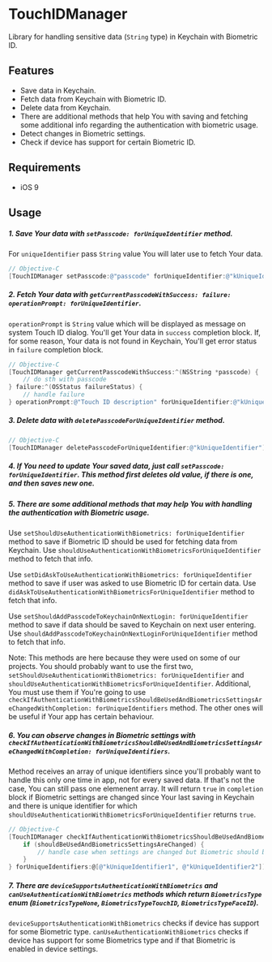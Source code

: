 # TouchIDManager

Library for handling sensitive data (`String` type) in Keychain with Biometric ID.

## Features

  * Save data in Keychain.
  * Fetch data from Keychain with Biometric ID.
  * Delete data from Keychain.
  * There are additional methods that help You with saving and fetching some additional info regarding the authentication with biometric usage.
  * Detect changes in Biometric settings.
  * Check if device has support for certain Biometric ID.

## Requirements

- iOS 9

## Usage

##### 1. Save Your data with `setPasscode: forUniqueIdentifier` method. 
For `uniqueIdentifier` pass `String` value You will later use to fetch Your data.

```objective-c
// Objective-C
[TouchIDManager setPasscode:@"passcode" forUniqueIdentifier:@"kUniqueIdentifier"];
```

##### 2. Fetch Your data with `getCurrentPasscodeWithSuccess: failure: operationPrompt: forUniqueIdentifier`. 
`operationPrompt` is `String` value which will be displayed as message on system Touch ID dialog.
You'll get Your data in `success` completion block. If, for some reason, Your data is not found in Keychain, You'll get error status in `failure` completion block.

```objective-c
// Objective-C
[TouchIDManager getCurrentPasscodeWithSuccess:^(NSString *passcode) {
    // do sth with passcode        
} failure:^(OSStatus failureStatus) {
    // handle failure
} operationPrompt:@"Touch ID description" forUniqueIdentifier:@"kUniqueIdentifier"];
```

##### 3. Delete data with `deletePasscodeForUniqueIdentifier` method.

```objective-c
// Objective-C
[TouchIDManager deletePasscodeForUniqueIdentifier:@"kUniqueIdentifier"];
```

##### 4. If You need to update Your saved data, just call `setPasscode: forUniqueIdentifier`. This method first deletes old value, if there is one, and then saves new one. 

##### 5. There are some additional methods that may help You with handling the authentication with Biometric usage.

Use `setShouldUseAuthenticationWithBiometrics: forUniqueIdentifier` method to save if Biometric ID should be used for fetching data from Keychain.
Use `shouldUseAuthenticationWithBiometricsForUniqueIdentifier` method to fetch that info.

Use `setDidAskToUseAuthenticationWithBiometrics: forUniqueIdentifier` method to save if user was asked to use Biometric ID for certain data.
Use `didAskToUseAuthenticationWithBiometricsForUniqueIdentifier` method to fetch that info.

Use `setShouldAddPasscodeToKeychainOnNextLogin: forUniqueIdentifier` method to save if data should be saved to Keychain on next user entering.
Use `shouldAddPasscodeToKeychainOnNextLoginForUniqueIdentifier` method to fetch that info.

Note: This methods are here because they were used on some of our projects.
You should probably want to use the first two, `setShouldUseAuthenticationWithBiometrics: forUniqueIdentifier` and `shouldUseAuthenticationWithBiometricsForUniqueIdentifier`. Additional, You must use them if You're going to use `checkIfAuthenticationWithBiometricsShouldBeUsedAndBiometricsSettingsAreChangedWithCompletion: forUniqueIdentifiers` method.
The other ones will be useful if Your app has certain behaviour.

##### 6. You can observe changes in Biometric settings with `checkIfAuthenticationWithBiometricsShouldBeUsedAndBiometricsSettingsAreChangedWithCompletion: forUniqueIdentifiers`.
Method receives an array of unique identifiers since you'll probably want to handle this only one time in app, not for every saved data. If that's not the case, You can still pass one elemenent array.
It will return `true` in `completion` block if Biometric settings are changed since Your last saving in Keychain and there is unique identifier for which `shouldUseAuthenticationWithBiometricsForUniqueIdentifier` returns `true`.

```objective-c
// Objective-C
[TouchIDManager checkIfAuthenticationWithBiometricsShouldBeUsedAndBiometricsSettingsAreChangedWithCompletion:^(BOOL shouldBeUsedAndBiometricsSettingsAreChanged) {
    if (shouldBeUsedAndBiometricsSettingsAreChanged) {
        // handle case when settings are changed but Biometric should be used to fetch data
    }
} forUniqueIdentifiers:@[@"kUniqueIdentifier1", @"kUniqueIdentifier2"]];
```

##### 7. There are `deviceSupportsAuthenticationWithBiometrics` and `canUseAuthenticationWithBiometrics` methods which return `BiometricsType` enum (`BiometricsTypeNone`, `BiometricsTypeTouchID`, `BiometricsTypeFaceID`).
`deviceSupportsAuthenticationWithBiometrics` checks if device has support for some Biometric type.
`canUseAuthenticationWithBiometrics` checks if device has support for some Biometrics type and if that Biometric is enabled in device settings.
